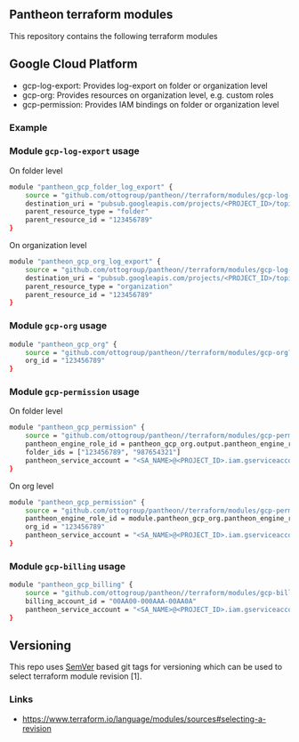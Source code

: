 ## Pantheon terraform modules

This repository contains the following terraform modules 


## Google Cloud Platform

- gcp-log-export: Provides log-export on folder or organization level
- gcp-org: Provides resources on organization level, e.g. custom roles
- gcp-permission: Provides IAM bindings on folder or organization level


### Example 

### Module `gcp-log-export` usage
On folder level

```bash
module "pantheon_gcp_folder_log_export" {
    source = "github.com/ottogroup/pantheon//terraform/modules/gcp-log-export?ref=v1.0.3"
    destination_uri = "pubsub.googleapis.com/projects/<PROJECT_ID>/topics/<TOPIC_NAME>"
    parent_resource_type = "folder"
    parent_resource_id = "123456789"
}
```

On organization level
```bash
module "pantheon_gcp_org_log_export" {
    source = "github.com/ottogroup/pantheon//terraform/modules/gcp-log-export?ref=v1.0.3"
    destination_uri = "pubsub.googleapis.com/projects/<PROJECT_ID>/topics/<TOPIC_NAME>"
    parent_resource_type = "organization"
    parent_resource_id = "123456789"
}
```

### Module `gcp-org` usage

```bash
module "pantheon_gcp_org" {
    source = "github.com/ottogroup/pantheon//terraform/modules/gcp-org?ref=v1.0.3"
    org_id = "123456789"
}
```

### Module `gcp-permission` usage

On folder level

```bash
module "pantheon_gcp_permission" {
    source = "github.com/ottogroup/pantheon//terraform/modules/gcp-permission?ref=v1.0.3"
    pantheon_engine_role_id = pantheon_gcp_org.output.pantheon_engine_role_id
    folder_ids = ["123456789", "987654321"]
    pantheon_service_account = "<SA_NAME>@<PROJECT_ID>.iam.gserviceaccount.com"
}
```

On org level

```bash
module "pantheon_gcp_permission" {
    source = "github.com/ottogroup/pantheon//terraform/modules/gcp-permission?ref=v1.0.3"
    pantheon_engine_role_id = module.pantheon_gcp_org.pantheon_engine_role_id
    org_id = "123456789"
    pantheon_service_account = "<SA_NAME>@<PROJECT_ID>.iam.gserviceaccount.com"
}
```

### Module `gcp-billing` usage

```bash
module "pantheon_gcp_billing" {
    source = "github.com/ottogroup/pantheon//terraform/modules/gcp-billing?ref=v1.0.3"
    billing_account_id = "00AA00-000AAA-00AA0A"
    pantheon_service_account = "<SA_NAME>@<PROJECT_ID>.iam.gserviceaccount.com"
}
```

## Versioning

This repo uses [SemVer](http://semver.org/) based git tags for versioning which can be used to select terraform module revision [1].

### Links

- https://www.terraform.io/language/modules/sources#selecting-a-revision
